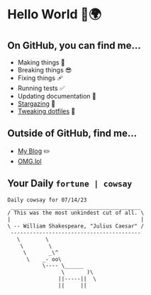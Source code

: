 # Hello World 👋🌍

## On GitHub, you can find me...

- Making things 🧰
- Breaking things 😎
- Fixing things 🩹
- Running tests ✅
- Updating documentation 📝
- [Stargazing](https://github.com/lemonase?tab=stars) 🌟
- [Tweaking dotfiles](https://github.com/lemonase/dotfiles) 📁


## Outside of GitHub, find me...

- [My Blog](https://madjam.dev/) ✏️
- [OMG.lol](https://jam.omg.lol/)

## Your Daily `fortune | cowsay`

```txt
Daily cowsay for 07/14/23
 _________________________________________
/ This was the most unkindest cut of all. \
|                                         |
\ -- William Shakespeare, "Julius Caesar" /
 -----------------------------------------
   \        \
    \        \
     \       _\^
      \    _- oo\
           \---- \______
                 \       )\
                ||-----||  \
                ||     ||
```
